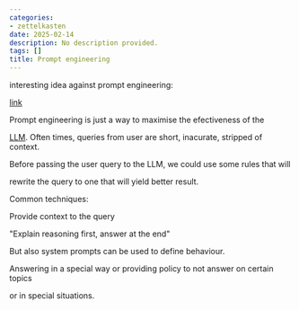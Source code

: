 ```yaml
---
categories:
- zettelkasten
date: 2025-02-14
description: No description provided.
tags: []
title: Prompt engineering
---
```


interesting idea against prompt engineering:

[link](https://www.removepaywall.com/search?url=https://medium.com/aiguys/prompt-engineering-is-dead-dspy-is-new-paradigm-for-prompting-c80ba3fc4896)

Prompt engineering is just a way to maximise the efectiveness of the

[LLM](LLM.md). Often times, queries from user are short, inacurate, stripped of context.

Before passing the user query to the LLM, we could use some rules that will 

rewrite the query to one that will yield better result.

Common techniques:

Provide context to the query

"Explain reasoning first, answer at the end"

But also system prompts can be used to define behaviour.

Answering in a special way or providing policy to not answer on certain topics

or in special situations.